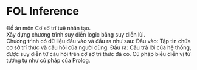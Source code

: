 # FOL Inference<br/>
Đồ án môn Cơ sở trí tuệ nhân tạo.<br/>
Xây dựng chương trình suy diễn logic bằng suy diễn lùi.<br/>
Chương trình có dữ liệu đầu vào và đầu ra như sau:
Đầu vào: Tập tin chứa cơ sở trí thức và câu hỏi của người dùng.
Đầu ra: Câu trả lời của hệ thống, được suy diễn từ câu hỏi trên cơ sở tri thức đã có.
Cú pháp biểu diễn vị từ tương tự như cú pháp của Prolog.
